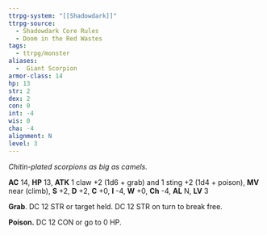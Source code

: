 ```yaml
---
ttrpg-system: "[[Shadowdark]]"
ttrpg-source:
  - Shadowdark Core Rules
  - Doom in the Red Wastes
tags:
  - ttrpg/monster
aliases:
  -  Giant Scorpion
armor-class: 14
hp: 13
str: 2
dex: 2
con: 0
int: -4
wis: 0
cha: -4
alignment: N
level: 3
---
```


_Chitin-plated scorpions as big as camels._

**AC** 14, **HP** 13, **ATK** 1 claw +2 (1d6 + grab) and 1 sting +2 (1d4 + poison), **MV** near (climb), **S** +2, **D** +2, **C** +0, **I** -4, **W** +0, **Ch** -4, **AL** N, **LV** 3

**Grab**. DC 12 STR or target held. DC 12 STR on turn to break free. 

**Poison.** DC 12 CON or go to 0 HP.

